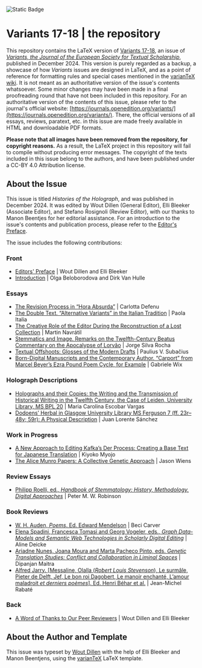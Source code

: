 ![Static Badge](https://img.shields.io/badge/doi-10.4000%2F130s1-blue?link=https%3A%2F%2Fdoi.org%2F10.4000%2F130s1)

# Variants 17-18 | the repository

This repository contains the LaTeX version of [Variants 17-18](https://journals.openedition.org/variants/1562), an issue of [_Variants, the Journal of the European Society for Textual Scholarship_](https://journals.openedition.org/variants/), published in December 2024.
This version is purely regarded as a backup, a showcase of how _Variants_ issues are designed in LaTeX, and as a point of reference for formatting rules and special cases mentioned in the [varianTeX wiki](https://github.com/ESTS-Variants/varianTeX/wiki).
It is not meant as an authoritative version of the issue's contents whatsoever.
Some minor changes may have been made in a final proofreading round that have not been included in this repository.
For an authoritative version of the contents of this issue, please refer to the journal's official website: [https://journals.openedition.org/variants/](https://journals.openedition.org/variants/).
There, the official versions of all essays, reviews, paratext, etc. in this issue are made freely available in HTML and downloadable PDF formats.

**Please note that all images have been removed from the repository, for copyright reasons.** 
As a result, the LaTeX project in this repository will fail to compile without producing error messages.
The copyright of the texts included in this issue belong to the authors, and have been published under a CC-BY 4.0 Attribution license. 

## About the Issue

This issue is titled _Histories of the Holograph_, and was published in December 2024. 
It was edited by Wout Dillen (General Editor), Elli Bleeker (Associate Editor), and Stefano Rosignoli (Review Editor), with our thanks to Manon Beentjes for her editorial assistance.
For an introduction to the issue's contents and publication process, please refer to the [Editor's Preface](https://journals.openedition.org/variants/1863).

The issue includes the following contributions:

### Front
- [Editors' Preface](https://journals.openedition.org/variants/1863) | Wout Dillen and Elli Bleeker
- [Introduction](https://journals.openedition.org/variants/1589) | Olga Beloborodova and Dirk Van Hulle

### Essays

- [The Revision Process in “Hora Absurda”](https://journals.openedition.org/variants/1598) | Carlotta Defenu
- [The Double Text. “Alternative Variants” in the Italian Tradition](https://journals.openedition.org/variants/1617) | Paola Italia
- [The Creative Role of the Editor During the Reconstruction of a Lost Collection](https://journals.openedition.org/variants/1642) | Martin Navrátil
- [Stemmatics and Image. Remarks on the Twelfth-Century Beatus Commentary on the Apocalypse of Lorvão](https://journals.openedition.org/variants/1662) | Jorge Silva Rocha 
- [Textual Offshoots: Glosses of the Modern Drafts](https://journals.openedition.org/variants/1678) | Paulius V. Subačius
- [Born-Digital Manuscripts and the Contemporary Author. “Carport” from Marcel Beyer’s Ezra Pound Poem Cycle, for Example](https://journals.openedition.org/variants/1699) | Gabriele Wix

### Holograph Descriptions
- [Holographs and their Copies: the Writing and the Transmission of Historical Writing in the Twelfth Century, the Case of Leiden, University Library, MS BPL 20](https://journals.openedition.org/variants/1728) | Maria Carolina Escobar Vargas
- [Dodoens’ Herbal in Glasgow University Library MS Ferguson 7 (ff. 23r–48v; 59r): A Physical Description](https://journals.openedition.org/variants/1704) | Juan Lorente Sánchez

### Work in Progress
- [A New Approach to Editing Kafka’s Der Process: Creating a Base Text for Japanese Translation](https://journals.openedition.org/variants/1742) | Kiyoko Myojo
- [The Alice Munro Papers: A Collective Genetic Approach](https://journals.openedition.org/variants/1748) | Jason Wiens

### Review Essays
- [Philipp Roelli, ed., _Handbook of Stemmatology: History, Methodology, Digital Approaches_](https://journals.openedition.org/variants/1838) | Peter M. W. Robinson

### Book Reviews
- [W. H. Auden, _Poems_. Ed. Edward Mendelson](https://journals.openedition.org/variants/1764) | Beci Carver
- [Elena Spadini, Francesca Tomasi and Georg Vogeler, eds., _Graph Data-Models and Semantic Web Technologies in Scholarly Digital Editing_](https://journals.openedition.org/variants/1777) | Aline Deicke
- [Ariadne Nunes, Joana Moura and Marta Pacheco Pinto, eds. _Genetic Translation Studies: Conflict and Collaboration in Liminal Spaces_](https://journals.openedition.org/variants/1802) | Dipanjan Maitra
- [Alfred Jarry. [Messaline, Olalla (_Robert Louis Stevenson_), Le surmâle, Pieter de Delft, Jef, Le bon roi Dagobert, Le manoir enchanté, L’amour maladroit _et derniers poèmes_]. Ed. Henri Béhar et al.](https://journals.openedition.org/variants/1823) | Jean-Michel Rabaté

### Back 
- [A Word of Thanks to Our Peer Reviewers](https://journals.openedition.org/variants/1858) | Wout Dillen and Elli Bleeker

## About the Author and Template

This issue was typeset by [Wout Dillen](https://github.com/WoutDLN) with the help of Elli Bleeker and Manon Beentjens, using the [varianTeX](https://variantex.woutdillen.be) LaTeX template. 
